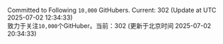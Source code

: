Committed to Following `10,000` GitHubers. Current: <!-- FOLLOWING_COUNT -->302<!-- FOLLOWING_COUNT --> (Update at UTC <!-- LAST_UPDATED -->2025-07-02 12:34:33<!-- LAST_UPDATED -->)<br>
致力于关注`10,000`个GitHuber。当前：<!-- FOLLOWING_COUNT -->302<!-- FOLLOWING_COUNT --> (更新于北京时间 <!-- LAST_UPDATED_CST -->2025-07-02 20:34:33<!-- LAST_UPDATED_CST -->)

